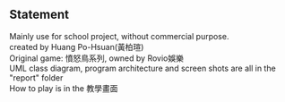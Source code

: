 ## Statement
Mainly use for school project, without commercial purpose.  
created by Huang Po-Hsuan(黃柏瑄)  
Original game: 憤怒鳥系列, owned by Rovio娛樂  
UML class diagram, program architecture and screen shots are all in the "report" folder  
How to play is in the 教學畫面  

